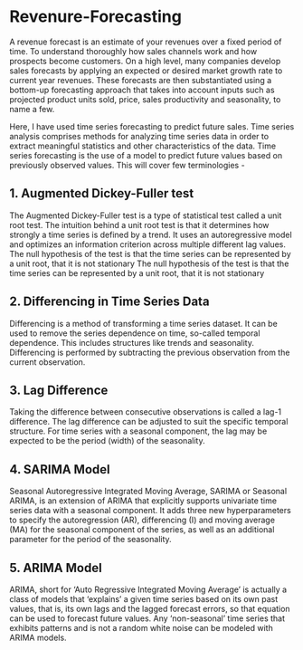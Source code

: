 # Revenure-Forecasting

A revenue forecast is an estimate of your revenues over a fixed period of time. To understand thoroughly how sales channels work and how prospects become customers. On a high level, many companies develop sales forecasts by applying an expected or desired market growth rate to current year revenues. These forecasts are then substantiated using a bottom-up forecasting approach that takes into account inputs such as projected product units sold, price, sales productivity and seasonality, to name a few.

Here, I have used time series forecasting to predict future sales. Time series analysis comprises methods for analyzing time series data in order to extract meaningful statistics and other characteristics of the data. Time series forecasting is the use of a model to predict future values based on previously observed values. This will cover few terminologies - 

## 1. Augmented Dickey-Fuller test
The Augmented Dickey-Fuller test is a type of statistical test called a unit root test.
The intuition behind a unit root test is that it determines how strongly a time series is defined by a trend. It uses
an autoregressive model and optimizes an information criterion across multiple different lag values.
The null hypothesis of the test is that the time series can be represented by a unit root, that it is not stationary
The null hypothesis of the test is that the time series can be represented by a unit root, that it is not stationary

## 2. Differencing in Time Series Data
Differencing is a method of transforming a time series dataset.
It can be used to remove the series dependence on time, so-called temporal dependence. This includes
structures like trends and seasonality. Differencing is performed by subtracting the previous observation from
the current observation.

## 3. Lag Difference
Taking the difference between consecutive observations is called a lag-1 difference.
The lag difference can be adjusted to suit the specific temporal structure.
For time series with a seasonal component, the lag may be expected to be the period (width) of the seasonality.

## 4. SARIMA Model
Seasonal Autoregressive Integrated Moving Average, SARIMA or Seasonal ARIMA, is an extension of ARIMA
that explicitly supports univariate time series data with a seasonal component.
It adds three new hyperparameters to specify the autoregression (AR), differencing (I) and moving average (MA)
for the seasonal component of the series, as well as an additional parameter for the period of the seasonality.

## 5. ARIMA Model
ARIMA, short for ‘Auto Regressive Integrated Moving Average’ is actually a class of models that ‘explains’ a
given time series based on its own past values, that is, its own lags and the lagged forecast errors, so that
equation can be used to forecast future values.
Any ‘non-seasonal’ time series that exhibits patterns and is not a random white noise can be modeled with
ARIMA models.
